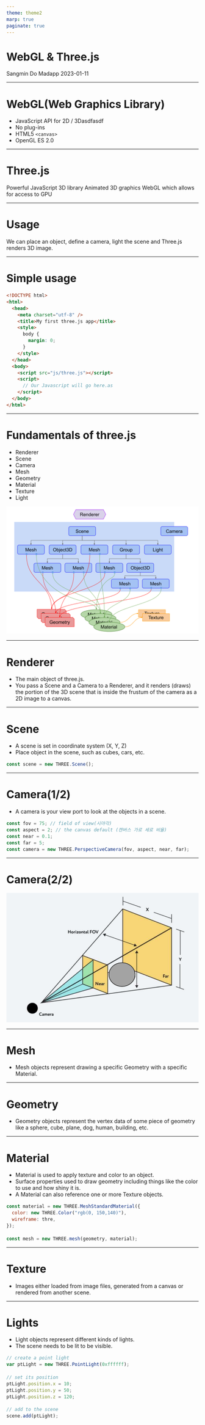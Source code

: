 ```yaml
---
theme: theme2
marp: true
paginate: true
---
```


<!-- _class: title -->

# WebGL & Three.js

Sangmin Do
Madapp
2023-01-11

---

# WebGL(Web Graphics Library)

- JavaScript API for 2D / 3Dasdfasdf
- No plug-ins
- HTML5 `<canvas>`
- OpenGL ES 2.0

---

# Three.js

Powerful JavaScript 3D library
Animated 3D graphics
WebGL which allows for access to GPU

---

# Usage

We can place an object, define a camera, light the scene and Three.js renders 3D image.

---

# Simple usage

```html
<!DOCTYPE html>
<html>
  <head>
    <meta charset="utf-8" />
    <title>My first three.js app</title>
    <style>
      body {
        margin: 0;
      }
    </style>
  </head>
  <body>
    <script src="js/three.js"></script>
    <script>
      // Our Javascript will go here.as
    </script>
  </body>
</html>
```

---

# Fundamentals of three.js

<div class="twocols">

- Renderer
- Scene
- Camera
- Mesh
- Geometry
- Material
- Texture
- Light

<p class="break"></p>

<img src='./images/threejs-structure.svg'/>

</div>

---

# Renderer

- The main object of three.js.
- You pass a Scene and a Camera to a Renderer, and it renders (draws) the portion of the 3D scene that is inside the frustum of the camera as a 2D image to a canvas.

---

# Scene

- A scene is set in coordinate system (X, Y, Z)
- Place object in the scene, such as cubes, cars, etc.

```javascript
const scene = new THREE.Scene();
```

---

# Camera(1/2)

- A camera is your view port to look at the objects in a scene.

```javascript
const fov = 75; // field of view(시야각)
const aspect = 2; // the canvas default (캔버스 가로 세로 비율)
const near = 0.1;
const far = 5;
const camera = new THREE.PerspectiveCamera(fov, aspect, near, far);
```

---

# Camera(2/2)

![center](./images/camera.png)

---

# Mesh

- Mesh objects represent drawing a specific Geometry with a specific Material.

---

# Geometry

- Geometry objects represent the vertex data of some piece of geometry like a sphere, cube, plane, dog, human, building, etc.

---

# Material

- Material is used to apply texture and color to an object.
- Surface properties used to draw geometry including things like the color to use and how shiny it is.
- A Material can also reference one or more Texture objects.

```javascript
const material = new THREE.MeshStandardMaterial({
  color: new THREE.Color("rgb(0, 150,140)"),
  wireframe: thre,
});

const mesh = new THREE.mesh(geometry, material);
```

---

# Texture

- Images either loaded from image files, generated from a canvas or rendered from another scene.

---

# Lights

- Light objects represent different kinds of lights.
- The scene needs to be lit to be visible.

```javascript
// create a point light
var ptLight = new THREE.PointLight(0xffffff);

// set its position
ptLight.position.x = 10;
ptLight.position.y = 50;
ptLight.position.z = 120;

// add to the scene
scene.add(ptLight);
```
